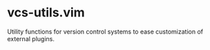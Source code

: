 # vcs-utils.vim

Utility functions for version control systems to ease customization of external plugins.

